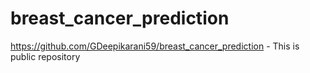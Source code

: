# breast_cancer_prediction
https://github.com/GDeepikarani59/breast_cancer_prediction - This is public repository
